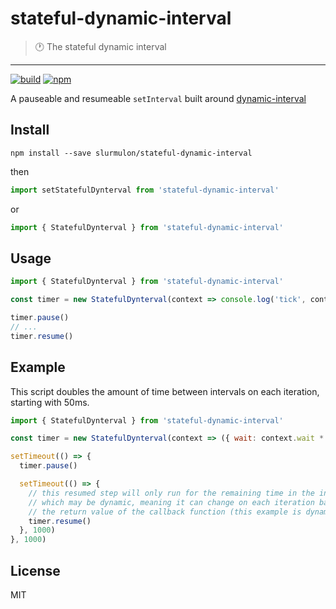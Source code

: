 # stateful-dynamic-interval
> :clock1: The stateful dynamic interval
---

[![build](https://img.shields.io/circleci/project/github/RedSparr0w/node-csgo-parser.svg?style=for-the-badge)](https://circleci.com/gh/slurmulon/stateful-dynamic-interval)
[![npm](https://img.shields.io/npm/v/stateful-dynamic-interval.svg?style=for-the-badge)](https://npmjs.com/package/stateful-dynamic-interval)

A pauseable and resumeable `setInterval` built around [dynamic-interval](https://github.com/slurmulon/dynamic-interval)

## Install

`npm install --save slurmulon/stateful-dynamic-interval`

then

```js
import setStatefulDynterval from 'stateful-dynamic-interval'
```

or

```js
import { StatefulDynterval } from 'stateful-dynamic-interval'
```

## Usage

```js
import { StatefulDynterval } from 'stateful-dynamic-interval'

const timer = new StatefulDynterval(context => console.log('tick', context), 1000)

timer.pause()
// ...
timer.resume()
```

## Example

This script doubles the amount of time between intervals on each iteration, starting with 50ms.

```js
import { StatefulDynterval } from 'stateful-dynamic-interval'

const timer = new StatefulDynterval(context => ({ wait: context.wait * 2 }), 50)

setTimeout(() => {
  timer.pause()

  setTimeout(() => {
    // this resumed step will only run for the remaining time in the interval,
    // which may be dynamic, meaning it can change on each iteration based on
    // the return value of the callback function (this example is dynamic)
    timer.resume()
  }, 1000)
}, 1000)
```

## License

MIT
